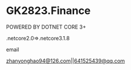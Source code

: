 # GK2823.Finance
POWERED BY DOTNET CORE 3+

.netcore2.0=>.netcore3.1.8

email

zhanyonghao94@126.com||641525439@qq.com
